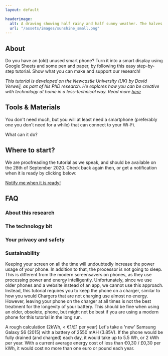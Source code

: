 ```yaml
---
layout: default

headerimage:
  alt: A drawing showing half rainy and half sunny weather. The halves are highlighted depending on the weather, using a phone placed behind the drawing
  url: "/assets/images/sunshine_small.png"
---
```


## About
Do you have an (old) unused smart phone? Turn it into a smart display using Google Sheets and some pen and paper, by following this easy step-by-step tutorial. Show what you can make and support our research!

_This tutorial is developed on the Newcastle University (UK) by David Verweij, as part of his PhD research. He explores how you can be creative with technology at home in a less-technical way. Read more [here](#FAQ_about)_

## Tools & Materials
You don't need much, but you will at least need a smartphone (preferably one you don't need for a while) that can connect to your Wi-Fi.

What can it do?

## Where to start?
We are proofreading the tutorial as we speak, and should be available on the 28th of September 2020. Check back again then, or get a notification when it is ready by clicking below:

<a class="btn btn-green" href="https://forms.gle/DuNouDBeYJBhXBcDA" target="_blank">Notify me when it is ready!</a>



## FAQ

### About this research

### The technology bit

### Your privacy and safety

### Sustainability
Keeping your screen on all the time will undoubtedly increase the power usage of your phone. In addition to that, the processor is not going to sleep. This is different from the modern screensavers on phones, as they use processing power and energy intelligently. Unfortunately, since we use older phones and a website instead of an app, we cannot use this approach. Instead, this tutorial requires you to keep the phone on a charger, similar to how you would Chargers that are not charging use almost no energy. However, leaving your phone on the charger at all times is not the best treatment for the longevity of your battery. This should be fine when using an older, obsolete, phone, but might not be best if you are using a modern phone for this tutorial in the long run.

A rough calculation (2kWh, < €1/£1 per year)
Let's take a 'new' Samsung Galaxy S6 (2015) with a battery of 2550 mAH (3.85V). If the phone would be fully drained (and charged) each day, it would take up to 5.5 Wh, or 2 kWh per year. With a current average energy cost of less than €0,30 / £0,30 per kWh, it would cost no more than one euro or pound each year.
